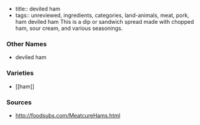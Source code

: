 - title:: deviled ham
- tags:: unreviewed, ingredients, categories, land-animals, meat, pork, ham
deviled ham This is a dip or sandwich spread made with chopped ham, sour cream, and various seasonings.

### Other Names

* deviled ham

### Varieties

* [[ham]]

### Sources
* http://foodsubs.com/MeatcureHams.html
